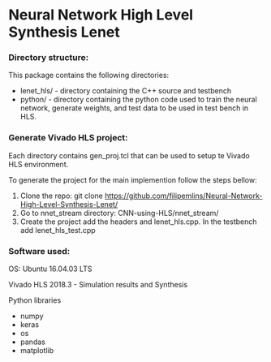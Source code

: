 # Neural Network High Level Synthesis Lenet

### Directory structure: ###
  This package contains the following directories:
   
   *   lenet_hls/   - directory containing the C++ source and testbench
   *   python/        - directory containing the python code used to train the neural network, generate weights, 
			and test data to be used in test bench in HLS. 

### Generate Vivado HLS project: ###

Each directory contains gen_proj.tcl that can be used to setup te Vivado HLS environment. 

To generate the project for the main implemention follow the steps bellow:
1) Clone the repo: git clone https://github.com/filipemlins/Neural-Network-High-Level-Synthesis-Lenet/
2) Go to nnet_stream directory: CNN-using-HLS/nnet_stream/
3) Create the project add the headers and lenet_hls.cpp. In the testbench add lenet_hls_test.cpp

### Software used: ###

OS: Ubuntu 16.04.03 LTS

Vivado HLS 2018.3 - Simulation results and Synthesis

Python libraries
   *   numpy
   *   keras 
   *   os
   *   pandas 
   *   matplotlib


	

